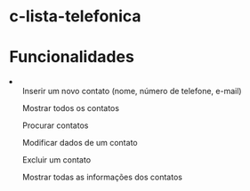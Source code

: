 # c-lista-telefonica

<h1>Funcionalidades</h1>
<li>
  <ul>Inserir um novo contato (nome, número de telefone, e-mail)</ul>
  <ul>Mostrar todos os contatos</ul>
 <ul>Procurar contatos</ul>
 <ul>Modificar dados de um contato</ul>
 <ul>Excluir um contato</ul>
 <ul>Mostrar todas as informações dos contatos</ul>
</li>

